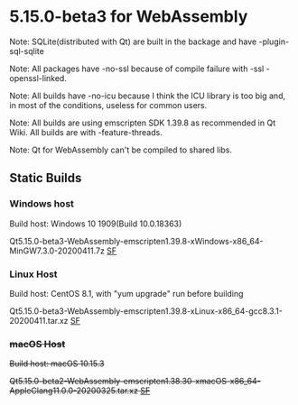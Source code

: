 # 5.15.0-beta3 for WebAssembly

Note: SQLite(distributed with Qt) are built in the backage and have -plugin-sql-sqlite

Note: All packages have -no-ssl because of compile failure with -ssl -openssl-linked.

Note: All builds have -no-icu because I think the ICU library is too big and, in most of the conditions, useless for common users.

Note: All builds are using emscripten SDK 1.39.8 as recommended in Qt Wiki. All builds are with -feature-threads.

Note: Qt for WebAssembly can't be compiled to shared libs.

## Static Builds

### Windows host

Build host: Windows 10 1909(Build 10.0.18363)

Qt5.15.0-beta3-WebAssembly-emscripten1.39.8-xWindows-x86_64-MinGW7.3.0-20200411.7z [SF](https://sourceforge.net/projects/fsu0413-qtbuilds/files/Qt5.15/WebAssembly/Qt5.15.0-beta3-WebAssembly-emscripten1.39.8-xWindows-x86_64-MinGW7.3.0-20200411.7z)

### Linux Host

Build host: CentOS 8.1, with "yum upgrade" run before building

Qt5.15.0-beta3-WebAssembly-emscripten1.39.8-xLinux-x86_64-gcc8.3.1-20200411.tar.xz [SF](https://sourceforge.net/projects/fsu0413-qtbuilds/files/Qt5.15/WebAssembly/Qt5.15.0-beta3-WebAssembly-emscripten1.39.8-xLinux-x86_64-gcc8.3.1-20200411.tar.xz)

### ~~macOS Host~~

~~Build host: macOS 10.15.3~~

~~Qt5.15.0-beta2-WebAssembly-emscripten1.38.30-xmacOS-x86_64-AppleClang11.0.0-20200325.tar.xz [SF](https://sourceforge.net/projects/fsu0413-qtbuilds/files/Qt5.15/WebAssembly/macOS-x86_64-hosted/Qt5.15.0-beta2-WebAssembly-emscripten1.38.30-xmacOS-x86_64-AppleClang11.0.0-20200325.tar.xz)~~
